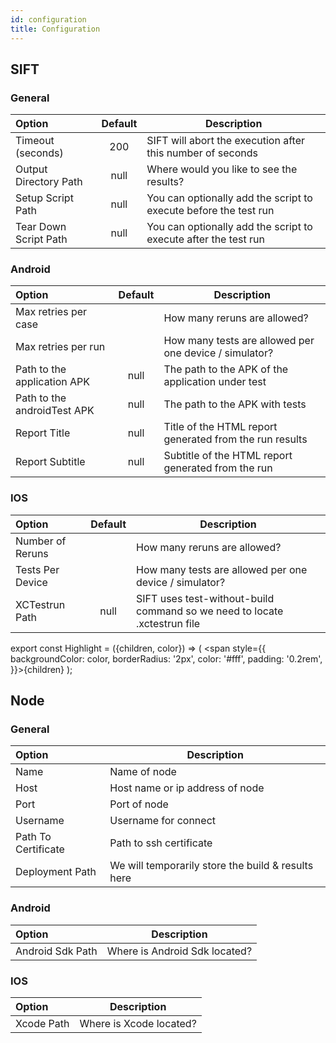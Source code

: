 ```yaml
---
id: configuration
title: Configuration
---
```


## SIFT

### General

| Option                | Default | Description                                                      |
| :-------------------- | :-----: | ---------------------------------------------------------------- |
| Timeout (seconds)     |   200   | SIFT will abort the execution after this number of seconds       |
| Output Directory Path |  null   | Where would you like to see the results?                         |
| Setup Script Path     |  null   | You can optionally add the script to execute before the test run |
| Tear Down Script Path |  null   | You can optionally add the script to execute after the test run  |

### <Highlight color="#4bb462">Android</Highlight>

| Option                      | Default | Description                                             |
| :-------------------------- | :-----: | ------------------------------------------------------- |
| Max retries per case        |         | How many reruns are allowed?                            |
| Max retries per run         |         | How many tests are allowed per one device / simulator?  |
| Path to the application APK |  null   | The path to the APK of the application under test       |
| Path to the androidTest APK |  null   | The path to the APK with tests                          |
| Report Title                |  null   | Title of the HTML report generated from the run results |
| Report Subtitle             |  null   | Subtitle of the HTML report generated from the run      |

### <Highlight color="#1877F2">IOS</Highlight>

| Option           | Default | Description                                                               |
| :--------------- | :-----: | ------------------------------------------------------------------------- |
| Number of Reruns |         | How many reruns are allowed?                                              |
| Tests Per Device |         | How many tests are allowed per one device / simulator?                    |
| XCTestrun Path   |  null   | SIFT uses test-without-build command so we need to locate .xctestrun file |

export const Highlight = ({children, color}) => ( <span style={{
      backgroundColor: color,
      borderRadius: '2px',
      color: '#fff',
      padding: '0.2rem',
    }}>{children}</span> );

## Node

### General

| Option              | Description                                        |
| :------------------ | -------------------------------------------------- |
| Name                | Name of node                                       |
| Host                | Host name or ip address of node                    |
| Port                | Port of node                                       |
| Username            | Username for connect                               |
| Path To Certificate | Path to ssh certificate                            |
| Deployment Path     | We will temporarily store the build & results here |

### <Highlight color="#4bb462">Android</Highlight>

| Option           | Description                   |
| :--------------- | ----------------------------- |
| Android Sdk Path | Where is Android Sdk located? |

### <Highlight color="#1877F2">IOS</Highlight>

| Option     | Description             |
| :--------- | ----------------------- |
| Xcode Path | Where is Xcode located? |
